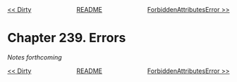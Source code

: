 <div>
<div style='float: left'><a href='ch238-dirty.md'>&lt;&lt; Dirty</a></div>
<div style='float: right'><a href='ch240-forbiddenattributeserror.md'>ForbiddenAttributesError &gt;&gt;</a></div>
<div style='float: inline-auto;text-align:center'><a href='README.md'>README</a></div>
<div style="clear: both"></div>
</div>

# Chapter 239. Errors

*Notes forthcoming*

<div>
<div style='float: left'><a href='ch238-dirty.md'>&lt;&lt; Dirty</a></div>
<div style='float: right'><a href='ch240-forbiddenattributeserror.md'>ForbiddenAttributesError &gt;&gt;</a></div>
<div style='float: inline-auto;text-align:center'><a href='README.md'>README</a></div>
<div style="clear: both"></div>
</div>